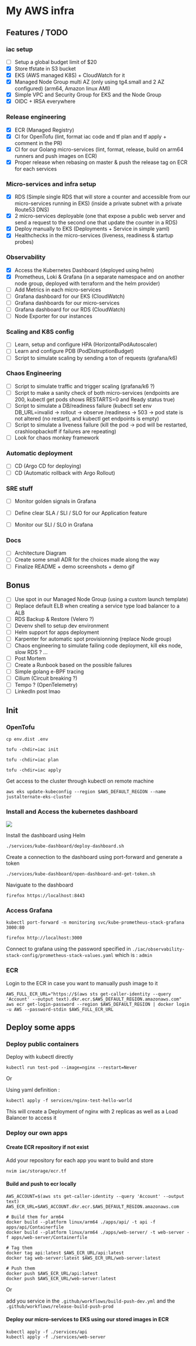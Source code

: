 # My AWS infra

## Features / TODO

### iac setup
- [ ] Setup a global budget limit of $20
- [x] Store tfstate in S3 bucket
- [x] EKS (AWS managed K8S) + CloudWatch for it
- [x] Managed Node Group multi AZ (only using tg4.small and 2 AZ configured) (arm64, Amazon linux AMI)
- [x] Simple VPC and Security Group for EKS and the Node Group
- [x] OIDC + IRSA everywhere

### Release engineering
- [x] ECR (Managed Registry)
- [x] CI for OpenTofu (lint, format iac code and tf plan and tf apply + comment in the PR)
- [x] CI for our Golang micro-services (lint, format, release, build on arm64 runners and push images on ECR)
- [x] Proper release when rebasing on master & push the release tag on ECR for each services 

### Micro-services and infra setup
- [x] RDS (Simple single RDS that will store a counter and accessible from our micro-services running in EKS) (inside a private subnet with a private Route53 DNS)
- [x] 2 micro-services deployable (one that expose a public web server and send a request to the second one that update the counter in a RDS)
- [x] Deploy manually to EKS (Deployments + Service in simple yaml)
- [x] Healthchecks in the micro-services (liveness, readiness & startup probes)

### Observability
- [X] Access the Kubernetes Dashboard (deployed using helm)
- [X] Prometheus, Loki & Grafana (in a separate namespace and on another node group, deployed with terraform and the helm provider)
- [ ] Add Metrics in each micro-services
- [ ] Grafana dashboard for our EKS (CloudWatch)
- [ ] Grafana dashboards for our micro-services
- [ ] Grafana dashboard for our RDS (CloudWatch)
- [ ] Node Exporter for our instances

### Scaling and K8S config
- [ ] Learn, setup and configure HPA (HorizontalPodAutoscaler)
- [ ] Learn and configure PDB (PodDistruptionBudget)
- [ ] Script to simulate scaling by sending a ton of requests (grafana/k6)

### Chaos Engineering
- [ ] Script to simulate traffic and trigger scaling (grafana/k6 ?)
- [ ] Script to make a sanity check of both micro-services (endpoints are 200, kubectl get pods shows RESTARTS=0 and Ready status true)
- [ ] Script to simulate a DB/readiness failure (kubectl set env DB_URL=invalid -> rollout -> observe /readiness -> 503 -> pod state is not altered (no restart), and kubectl get endpoints is empty)
- [ ] Script to simulate a liveness failure (kill the pod -> pod will be restarted, crashloopbackoff if failures are repeating)
- [ ] Look for chaos monkey framework

### Automatic deployment
- [ ] CD (Argo CD for deploying)
- [ ] CD (Automatic rollback with Argo Rollout)

### SRE stuff
- [ ] Monitor golden signals in Grafana 
- [ ] Define clear SLA / SLI / SLO for our Application feature
- [ ] Monitor our SLI / SLO in Grafana


### Docs
- [ ] Architecture Diagram
- [ ] Create some small ADR for the choices made along the way
- [ ] Finalize README + demo screenshots + demo gif

## Bonus

- [ ] Use spot in our Managed Node Group (using a custom launch template)
- [ ] Replace default ELB when creating a service type load balancer to a ALB
- [ ] RDS Backup & Restore (Velero ?)
- [ ] Devenv shell to setup dev environment
- [ ] Helm support for apps deployment
- [ ] Karpenter for automatic spot provisionning (replace Node group)
- [ ] Chaos engineering to simulate failing code deployment, kill eks node, slow RDS ? ...
- [ ] Post Mortem
- [ ] Create a Runbook based on the possible failures
- [ ] Simple golang e-BPF tracing
- [ ] Cilium (Circuit breaking ?) 
- [ ] Tempo ? (OpenTelemetry)
- [ ] LinkedIn post lmao

## Init

### OpenTofu

```
cp env.dist .env
```

```
tofu -chdir=iac init

tofu -chdir=iac plan 

tofu -chdir=iac apply
```

Get access to the cluster through kubectl on remote machine
```
aws eks update-kubeconfig --region $AWS_DEFAULT_REGION --name justalternate-eks-cluster 
```

### Install and Access the kubernetes dashboard 

![](./assets/kubernetes-dashboard.png)

Install the dashboard using Helm

```
./services/kube-dashboard/deploy-dashboard.sh
```

Create a connection to the dashboard using port-forward and generate a token

```
./services/kube-dashboard/open-dashboard-and-get-token.sh
```

Naviguate to the dashboard

```
firefox https://localhost:8443
```

### Access Grafana

```
kubectl port-forward -n monitoring svc/kube-prometheus-stack-grafana 3000:80
```

```
firefox http://localhost:3000
```

Connect to grafana using the password specified in `./iac/observability-stack-config/prometheus-stack-values.yaml` which is : `admin`

### ECR

Login to the ECR in case you want to manually push image to it
```
AWS_FULL_ECR_URL="https://$(aws sts get-caller-identity --query 'Account' --output text).dkr.ecr.$AWS_DEFAULT_REGION.amazonaws.com"
aws ecr get-login-password --region $AWS_DEFAULT_REGION | docker login -u AWS --password-stdin $AWS_FULL_ECR_URL
```

## Deploy some apps

### Deploy public containers

Deploy with kubectl directly
```
kubectl run test-pod --image=nginx --restart=Never
```

Or 

Using yaml definition :

```
kubectl apply -f services/nginx-test-hello-world
```
This will create a Deployment of nginx with 2 replicas as well as a Load Balancer to access it

### Deploy our own apps

#### Create ECR repository if not exist

Add your repository for each app you want to build and store
```
nvim iac/storage/ecr.tf
```

#### Build and push to ecr locally

```
AWS_ACCOUNT=$(aws sts get-caller-identity --query 'Account' --output text)
AWS_ECR_URL=$AWS_ACCOUNT.dkr.ecr.$AWS_DEFAULT_REGION.amazonaws.com
```

```
# Build them for arm64
docker build --platform linux/arm64 ./apps/api/ -t api -f apps/api/Containerfile
docker build --platform linux/arm64 ./apps/web-server/ -t web-server -f apps/web-server/Containerfile
```

```
# Tag them
docker tag api:latest $AWS_ECR_URL/api:latest
docker tag web-server:latest $AWS_ECR_URL/web-server:latest
```

```
# Push them
docker push $AWS_ECR_URL/api:latest
docker push $AWS_ECR_URL/web-server:latest
```

Or 

add you service in the `.github/workflows/build-push-dev.yml` and the `.github/workflows/release-build-push-prod`

#### Deploy our micro-services to EKS using our stored images in ECR

```
kubectl apply -f ./services/api
kubectl apply -f ./services/web-server
```
